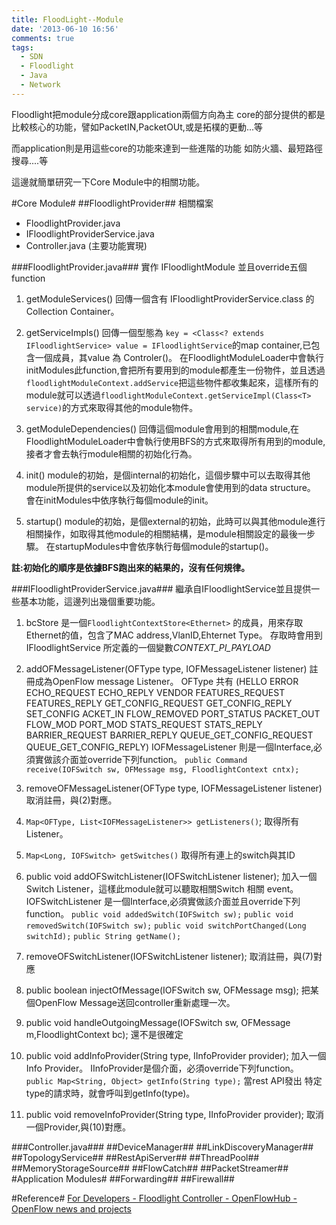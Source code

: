 ```yaml
---
title: FloodLight--Module
date: '2013-06-10 16:56'
comments: true
tags:
  - SDN
  - Floodlight
  - Java
  - Network
---
```


Floodlight把module分成core跟application兩個方向為主
core的部分提供的都是比較核心的功能，譬如PacketIN,PacketOUt,或是拓樸的更動...等

而application則是用這些core的功能來達到一些進階的功能
如防火牆、最短路徑搜尋....等

這邊就簡單研究一下Core Module中的相關功能。

#Core Module#
##FloodlightProvider##
相關檔案

- FloodlightProvider.java
- IFloodlightProviderService.java
- Controller.java   (主要功能實現)

###FloodlightProvider.java###
實作 IFloodlightModule
並且override五個function

1. getModuleServices()
	回傳一個含有	IFloodlightProviderService.class 的 Collection Container。

2. getServiceImpls()
	回傳一個型態為 `key = <Class<? extends IFloodlightService> value = IFloodlightService`的map container,已包含一個成員，其value 為 Controler()。
	在FloodlightModuleLoader中會執行initModules此function,會把所有要用到的module都產生一份物件，並且透過`floodlightModuleContext.addService`把這些物件都收集起來，這樣所有的module就可以透過`floodlightModuleContext.getServiceImpl(Class<T> service)`的方式來取得其他的module物件。

3. getModuleDependencies()
	回傳這個module會用到的相關module,在FloodlightModuleLoader中會執行使用BFS的方式來取得所有用到的module,接者才會去執行module相關的初始化行為。

4. init()
	module的初始，是個internal的初始化，這個步驟中可以去取得其他module所提供的service以及初始化本module會使用到的data structure。
	會在initModules中依序執行每個module的init。

5. startup()
	module的初始，是個external的初始，此時可以與其他module進行相關操作，如取得其他module的相關結構，是module相關設定的最後一步驟。
	在startupModules中會依序執行毎個module的startup()。


**註:初始化的順序是依據BFS跑出來的結果的，沒有任何規律。**

###IFloodlightProviderService.java###
繼承自IFloodlightService並且提供一些基本功能，這邊列出幾個重要功能。

1. bcStore 是一個`FloodlightContextStore<Ethernet>` 的成員，用來存取Ethernet的值，包含了MAC address,VlanID,Ehternet Type。
存取時會用到IFloodlightService 所定義的一個變數*CONTEXT_PI_PAYLOAD*

2. addOFMessageListener(OFType type, IOFMessageListener listener)
註冊成為OpenFlow message Listener。
OFType 共有
(HELLO
ERROR
ECHO_REQUEST
ECHO_REPLY
VENDOR
FEATURES_REQUEST
FEATURES_REPLY
GET_CONFIG_REQUEST
GET_CONFIG_REPLY
SET_CONFIG
ACKET_IN    FLOW_REMOVED
PORT_STATUS
PACKET_OUT
FLOW_MOD
PORT_MOD
STATS_REQUEST
STATS_REPLY
BARRIER_REQUEST
BARRIER_REPLY
QUEUE_GET_CONFIG_REQUEST
QUEUE_GET_CONFIG_REPLY)
IOFMessageListener 則是一個Interface,必須實做該介面並override下列function。
`public Command receive(IOFSwitch sw, OFMessage msg, FloodlightContext cntx);`

3. removeOFMessageListener(OFType type, IOFMessageListener listener)
取消註冊，與(2)對應。

4. `Map<OFType, List<IOFMessageListener>> getListeners()`;
取得所有Listener。

5. `Map<Long, IOFSwitch> getSwitches()`
取得所有連上的switch與其ID

6. public void addOFSwitchListener(IOFSwitchListener listener);
加入一個Switch Listener，這樣此module就可以聽取相關Switch 相關 event。
IOFSwitchListener 是一個Interface,必須實做該介面並且override下列function。
`public void addedSwitch(IOFSwitch sw);`
`public void removedSwitch(IOFSwitch sw);`
`public void switchPortChanged(Long switchId);`
`public String getName();`

7. removeOFSwitchListener(IOFSwitchListener listener);
取消註冊，與(7)對應

8. public boolean injectOfMessage(IOFSwitch sw, OFMessage msg);
把某個OpenFlow Message送回controller重新處理一次。

9. public void handleOutgoingMessage(IOFSwitch sw, OFMessage m,FloodlightContext bc);
還不是很確定

10. public void addInfoProvider(String type, IInfoProvider provider);
加入一個Info Provider。
IInfoProvider是個介面，必須override下列function。
`public Map<String, Object> getInfo(String type);`
當rest API發出 特定type的請求時，就會呼叫到getInfo(type)。

11. public void removeInfoProvider(String type, IInfoProvider provider);
取消一個Provider,與(10)對應。


###Controller.java###
##DeviceManager##
##LinkDiscoveryManager##
##TopologyService##
##RestApiServer##
##ThreadPool##
##MemoryStorageSource##
##FlowCatch##
##PacketStreamer##
#Application Modules#
##Forwarding##
##Firewall##

#Reference#
[For Developers - Floodlight Controller - OpenFlowHub - OpenFlow news and projects](http://docs.projectfloodlight.org/display/floodlightcontroller/For+Developers)
